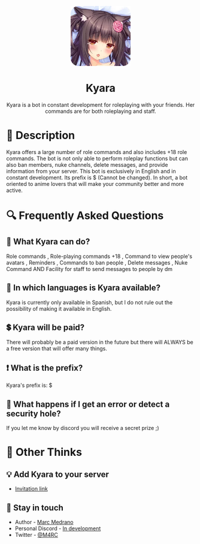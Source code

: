 <p align="center">
  <a href="https://discord.com/oauth2/authorize?client_id=867678960687251466&scope=bot&permissions=8" target="blank"><img src="https://raw.githubusercontent.com/elmarcz/elmarcz/main/Proyectos/591cc975d78836d7e1e2b768a2642a28.webp" width="160" alt="Dot Logo" /></a>
  <h1 align="center" href="https://discord.com/oauth2/authorize?client_id=867678960687251466&scope=bot&permissions=8">Kyara</h1>
</p>
<p align="center">Kyara is a bot in constant development for roleplaying with your friends. Her commands are for both roleplaying and staff.</p>

# 📝 Description

Kyara offers a large number of role commands and also includes +18 role commands. The bot is not only able to perform roleplay functions but can also ban members, nuke channels, delete messages, and provide information from your server. This bot is exclusively in English and in constant development. Its prefix is $ (Cannot be changed). In short, a bot oriented to anime lovers that will make your community better and more active.

# 🔍 Frequently Asked Questions

## 🧱 What Kyara can do?
 Role commands ,  Role-playing commands +18 ,  Command to view people's avatars ,  Reminders ,  Commands to ban people ,  Delete messages ,  Nuke Command  AND  Facility for staff to send messages to people by dm 

## 🎸 In which languages is Kyara available?

Kyara is currently only available in Spanish, but I do not rule out the possibility of making it available in English.

## 💲 Kyara will be paid?

There will probably be a paid version in the future but there will ALWAYS be a free version that will offer many things.

## ❗ What is the prefix?

Kyara's prefix is: $

## 💍 What happens if I get an error or detect a security hole?

If you let me know by discord you will receive a secret prize ;)

# 🧢 Other Thinks

## 💡 Add Kyara to your server

- [Invitation link](https://discord.com/oauth2/authorize?client_id=867678960687251466&scope=bot&permissions=8)

## 📱 Stay in touch

- Author - [Marc Medrano](https://www.flowcode.com/page/elmarc)
- Personal Discord - [In development](https://discord.gg/qBXUtT8Kte)
- Twitter - [@M4RC](https://twitter.com/MarcMedrano15)
